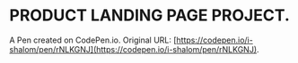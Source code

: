 # PRODUCT LANDING PAGE PROJECT.

A Pen created on CodePen.io. Original URL: [https://codepen.io/i-shalom/pen/rNLKGNJ](https://codepen.io/i-shalom/pen/rNLKGNJ).


